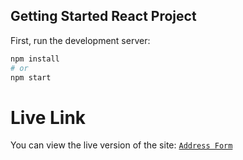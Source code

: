 ## Getting Started React Project

First, run the development server:

```bash
npm install
# or
npm start
```
#  Live Link
You can view the live version of the site: [`Address Form`](https://react-address-form-ant-desing.vercel.app/)

